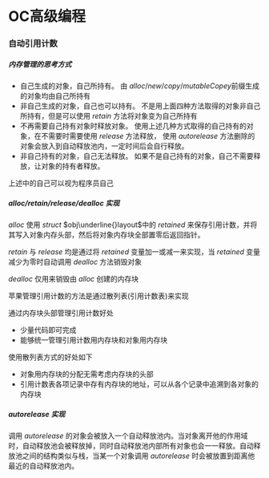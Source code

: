# OC高级编程

### 自动引用计数

##### 内存管理的思考方式

* 自己生成的对象，自己所持有。
由 $alloc/new/copy/mutableCopey$前缀生成的对象均由自己所持有
* 非自己生成的对象，自己也可以持有。
不是用上面四种方法取得的对象非自己所持有，但是可以使用 $retain$ 方法将对象变为自己所持有
* 不再需要自己持有对象时释放对象。
使用上述几种方式取得的自己持有的对象，在不需要时需要使用 $release$ 方法释放，
使用 $autorelease$ 方法删除的对象会放入到自动释放池内，一定时间后会自行释放。
* 非自己持有的对象，自己无法释放。
如果不是自己持有的对象，自己不需要释放，让对象的持有者释放。

上述中的自己可以视为程序员自己

#####  $alloc/retain/release/dealloc$ 实现


$alloc$ 使用 $struct$ $obj\underline{}layout$中的 $retained$ 来保存引用计数，并将其写入对象内存头部，然后将对象内存块全部置零后返回指针。

$retain$ 与 $release$ 均是通过将 $retained$ 变量加一或减一来实现，当 $retained$ 变量减少为零时自动调用 $dealloc$ 方法销毁对象

$dealloc$ 仅用来销毁由 $alloc$ 创建的内存块

苹果管理引用计数的方法是通过散列表(引用计数表)来实现

通过内存块头部管理引用计数好处

* 少量代码即可完成
* 能够统一管理引用计数用内存块和对象用内存块

使用散列表方式的好处如下

* 对象用内存块的分配无需考虑内存块的头部
* 引用计数表各项记录中存有内存块的地址，可以从各个记录中追溯到各对象的内存块

##### $autorelease$ 实现

调用 $autorelease$ 的对象会被放入一个自动释放池内。当对象离开他的作用域时，自动释放池会被释放掉，同时自动释放池内部所有对象也会一一释放。自动释放池之间的结构类似与栈，当某一个对象调用 $autorelease$ 时会被放置到距离他最近的自动释放池内。

#####    






